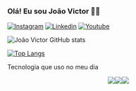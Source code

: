 ### Olá! Eu sou João Victor 👋🏻

[![Instagram](https://img.shields.io/badge/Instagram-E4405F?style=for-the-badge&logo=instagram&logoColor=white)](https://instagram.com/joao_sts_100)
[![Linkedin](https://img.shields.io/badge/LinkedIn-0077B5?style=for-the-badge&logo=linkedin&logoColor=white)](https://br.linkedin.com/in/jo%C3%A3o-victor-soares-toledo-silva-36368423b)
[![Youtube](https://img.shields.io/badge/YouTube-FF0000?style=for-the-badge&logo=youtube&logoColor=white)](http://www.youtube.com/@joaovictorsoares6616)

![João Victor GitHub stats](https://github-readme-stats.vercel.app/api?username=Joaovictor100&show_icons=true&theme=radical)

[![Top Langs](https://github-readme-stats.vercel.app/api/top-langs/?username=Joaovictor100&layout=donut&theme=radical)](https://github.com/anuraghazra/github-readme-stats)

Tecnologia que uso no meu dia

<div style="display: flex; justify-content: center;">
  <img src="https://img.shields.io/badge/Python-14354C?style=for-the-badge&logo=python&logoColor=white">
  <img src="https://img.shields.io/badge/C-239120?style=for-the-badge&logo=c&logoColor=white">
  <img src="https://img.shields.io/badge/with%20a%20logo-grey?style=for-the-badge&logo=javascript">
</div><br>
